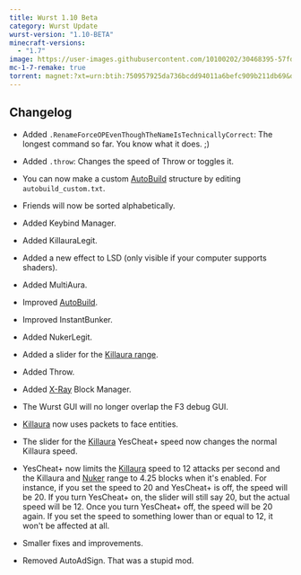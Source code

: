 ```yaml
---
title: Wurst 1.10 Beta
category: Wurst Update
wurst-version: "1.10-BETA"
minecraft-versions:
  - "1.7"
image: https://user-images.githubusercontent.com/10100202/30468395-57fd614e-99eb-11e7-845b-d3ab635f276a.jpg
mc-1-7-remake: true
torrent: magnet:?xt=urn:btih:750957925da736bcdd94011a6befc909b211db69&dn=Wurst%201.10-BETA%20REMAKE&tr=udp%3a%2f%2ftracker.opentrackr.org%3a1337%2fannounce&tr=udp%3a%2f%2f9.rarbg.com%3a2810%2fannounce&tr=udp%3a%2f%2fopen.tracker.cl%3a1337%2fannounce&tr=udp%3a%2f%2fexodus.desync.com%3a6969%2fannounce&tr=udp%3a%2f%2ftracker.openbittorrent.com%3a6969%2fannounce&tr=http%3a%2f%2fopenbittorrent.com%3a80%2fannounce&tr=udp%3a%2f%2fwww.torrent.eu.org%3a451%2fannounce&tr=udp%3a%2f%2fvibe.sleepyinternetfun.xyz%3a1738%2fannounce&tr=udp%3a%2f%2ftracker2.dler.org%3a80%2fannounce&tr=udp%3a%2f%2ftracker.torrent.eu.org%3a451%2fannounce&tr=udp%3a%2f%2ftracker.tiny-vps.com%3a6969%2fannounce&tr=udp%3a%2f%2ftracker.srv00.com%3a6969%2fannounce&tr=udp%3a%2f%2ftracker.pomf.se%3a80%2fannounce&tr=http%3a%2f%2ftracker.openbittorrent.com%3a80%2fannounce&tr=udp%3a%2f%2ftracker.ololosh.space%3a6969%2fannounce&tr=udp%3a%2f%2ftracker.moeking.me%3a6969%2fannounce&tr=udp%3a%2f%2fretracker.netbynet.ru%3a2710%2fannounce&tr=udp%3a%2f%2fopentor.org%3a2710%2fannounce&tr=udp%3a%2f%2fopen.stealth.si%3a80%2fannounce
---
```

## Changelog

- Added `.RenameForceOPEvenThoughTheNameIsTechnicallyCorrect`: The longest command so far. You know what it does. ;)

- Added `.throw`: Changes the speed of Throw or toggles it.

- You can now make a custom [AutoBuild](https://wiki.wurstclient.net/autobuild) structure by editing `autobuild_custom.txt`.

- Friends will now be sorted alphabetically.

- Added Keybind Manager.

- Added KillauraLegit.

- Added a new effect to LSD (only visible if your computer supports shaders).

- Added MultiAura.

- Improved [AutoBuild](https://wiki.wurstclient.net/autobuild).

- Improved InstantBunker.

- Added NukerLegit.

- Added a slider for the [Killaura range](https://wiki.wurstclient.net/killaura#range).

- Added Throw.

- Added [X-Ray](https://wiki.wurstclient.net/x-ray) Block Manager.

- The Wurst GUI will no longer overlap the F3 debug GUI.

- [Killaura](https://wiki.wurstclient.net/killaura) now uses packets to face entities.

- The slider for the [Killaura](https://wiki.wurstclient.net/killaura) YesCheat+ speed now changes the normal Killaura speed.

- YesCheat+ now limits the [Killaura](https://wiki.wurstclient.net/killaura) speed to 12 attacks per second and the Killaura and [Nuker](https://wiki.wurstclient.net/nuker) range to 4.25 blocks when it's enabled. For instance, if you set the speed to 20 and YesCheat+ is off, the speed will be 20. If you turn YesCheat+ on, the slider will still say 20, but the actual speed will be 12. Once you turn YesCheat+ off, the speed will be 20 again. If you set the speed to something lower than or equal to 12, it won't be affected at all.

- Smaller fixes and improvements.

- Removed AutoAdSign. That was a stupid mod.
